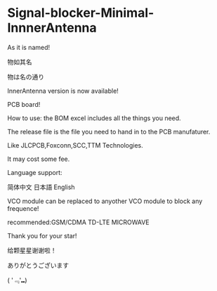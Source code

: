 # Signal-blocker-Minimal-InnnerAntenna
As it is named!

物如其名

物は名の通り

InnerAntenna version is now available!

PCB board!

How to use: the BOM excel includes all the things you need.

The release file is the file you need to hand in to the PCB manufaturer.

Like JLCPCB,Foxconn,SCC,TTM Technologies.

It may cost some fee.

Language support:

简体中文 日本語 English

VCO module can be replaced to anyother VCO module to block any frequence!

recommended:GSM/CDMA TD-LTE MICROWAVE

Thank you for your star!

给颗星星谢谢啦！

ありがとうございます

( '﹃'⑉)
